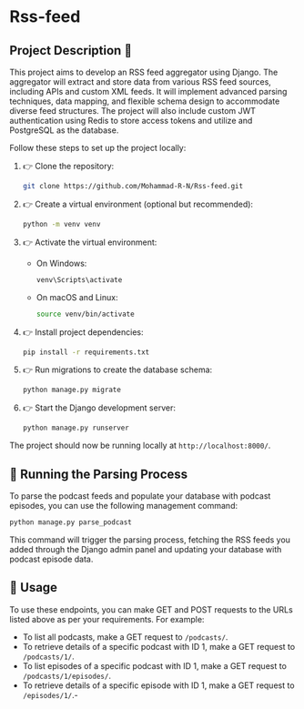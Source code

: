 # Rss-feed
## Project Description 📢

This project aims to develop an RSS feed aggregator using Django. The aggregator will extract and store data from various RSS feed sources, including APIs and custom XML feeds. It will implement advanced parsing techniques, data mapping, and flexible schema design to accommodate diverse feed structures. The project will also include custom JWT authentication using Redis to store access tokens and utilize and PostgreSQL as the database.

Follow these steps to set up the project locally:

1. 👉 Clone the repository:

   ```bash
   git clone https://github.com/Mohammad-R-N/Rss-feed.git
   ```

2. 👉 Create a virtual environment (optional but recommended):

   ```bash
   python -m venv venv
   ```

3. 👉 Activate the virtual environment:

   - On Windows:

     ```bash
     venv\Scripts\activate
     ```

   - On macOS and Linux:

     ```bash
     source venv/bin/activate
     ```

4. 👉 Install project dependencies:

   ```bash
   pip install -r requirements.txt
   ```

5. 👉 Run migrations to create the database schema:

   ```bash
   python manage.py migrate
   ```

6. 👉 Start the Django development server:

   ```bash
   python manage.py runserver
   ```

The project should now be running locally at `http://localhost:8000/`.


## 🌟 Running the Parsing Process

To parse the podcast feeds and populate your database with podcast episodes, you can use the following management command:

```bash
python manage.py parse_podcast
```

This command will trigger the parsing process, fetching the RSS feeds you added through the Django admin panel and updating your database with podcast episode data.


## 🎁 Usage

To use these endpoints, you can make GET and POST requests to the URLs listed above as per your requirements. For example:

- To list all podcasts, make a GET request to `/podcasts/`.
- To retrieve details of a specific podcast with ID 1, make a GET request to `/podcasts/1/`.
- To list episodes of a specific podcast with ID 1, make a GET request to `/podcasts/1/episodes/`.
- To retrieve details of a specific episode with ID 1, make a GET request to `/episodes/1/`.-